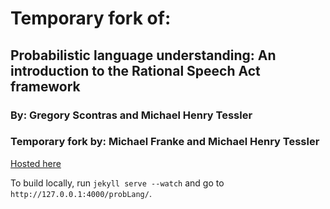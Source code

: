 # Temporary fork of:

## Probabilistic language understanding: An introduction to the Rational Speech Act framework
### By: Gregory Scontras and Michael Henry Tessler

### Temporary fork by: Michael Franke and Michael Henry Tessler

[Hosted here](https://michael-franke.github.io/probLang/)

To build locally, run `jekyll serve --watch` and go to `http://127.0.0.1:4000/probLang/`.
